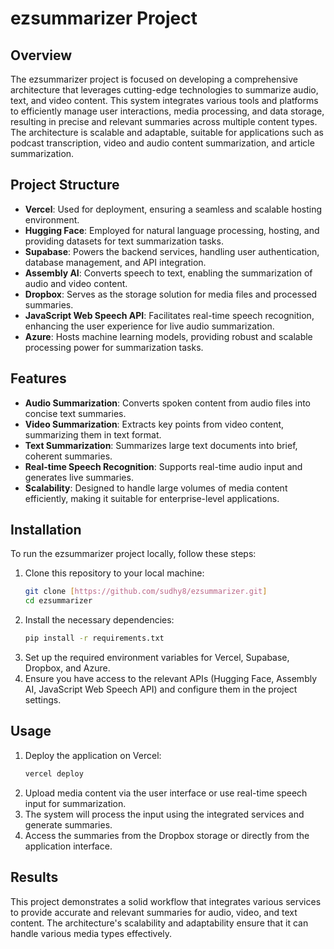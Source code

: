 # ezsummarizer Project

## Overview

The ezsummarizer project is focused on developing a comprehensive architecture that leverages cutting-edge technologies to summarize audio, text, and video content. This system integrates various tools and platforms to efficiently manage user interactions, media processing, and data storage, resulting in precise and relevant summaries across multiple content types. The architecture is scalable and adaptable, suitable for applications such as podcast transcription, video and audio content summarization, and article summarization.
## Project Structure

- **Vercel**: Used for deployment, ensuring a seamless and scalable hosting environment.
- **Hugging Face**: Employed for natural language processing, hosting, and providing datasets for text summarization tasks.
- **Supabase**: Powers the backend services, handling user authentication, database management, and API integration.
- **Assembly AI**: Converts speech to text, enabling the summarization of audio and video content.
- **Dropbox**: Serves as the storage solution for media files and processed summaries.
- **JavaScript Web Speech API**: Facilitates real-time speech recognition, enhancing the user experience for live audio summarization.
- **Azure**: Hosts machine learning models, providing robust and scalable processing power for summarization tasks.

## Features

- **Audio Summarization**: Converts spoken content from audio files into concise text summaries.
- **Video Summarization**: Extracts key points from video content, summarizing them in text format.
- **Text Summarization**: Summarizes large text documents into brief, coherent summaries.
- **Real-time Speech Recognition**: Supports real-time audio input and generates live summaries.
- **Scalability**: Designed to handle large volumes of media content efficiently, making it suitable for enterprise-level applications.

## Installation

To run the ezsummarizer project locally, follow these steps:

1. Clone this repository to your local machine:
    ```bash
    git clone [https://github.com/sudhy8/ezsummarizer.git]
    cd ezsummarizer
    ```
2. Install the necessary dependencies:
    ```bash
    pip install -r requirements.txt
    ```
3. Set up the required environment variables for Vercel, Supabase, Dropbox, and Azure.
4. Ensure you have access to the relevant APIs (Hugging Face, Assembly AI, JavaScript Web Speech API) and configure them in the project settings.

## Usage

1. Deploy the application on Vercel:
    ```bash
    vercel deploy
    ```
2. Upload media content via the user interface or use real-time speech input for summarization.
3. The system will process the input using the integrated services and generate summaries.
4. Access the summaries from the Dropbox storage or directly from the application interface.

## Results

This project demonstrates a solid workflow that integrates various services to provide accurate and relevant summaries for audio, video, and text content. The architecture's scalability and adaptability ensure that it can handle various media types effectively.



